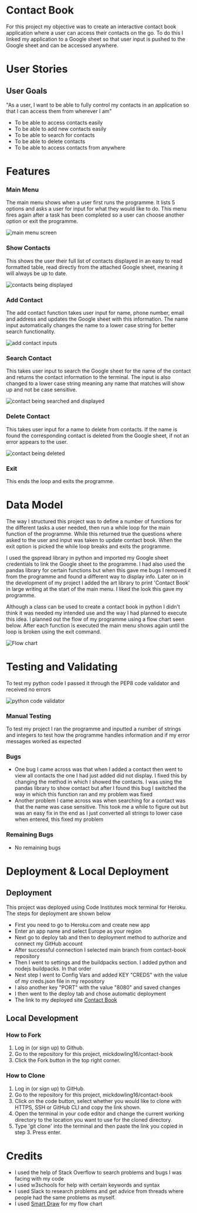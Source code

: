 # Contact Book

For this project my objective was to create an interactive contact book application where a user can access their contacts on the go. To do this I linked my application to a Google sheet so that user input is pushed to the Google sheet and can be accessed anywhere.

# User Stories

## User Goals

"As a user, I want to be able to fully control my contacts in an application so that I can access them from wherever I am"

- To be able to access contacts easily
- To be able to add new contacts easily
- To be able to search for contacts
- To be able to delete contacts 
- To be able to access contacts from anywhere

# Features

### Main Menu
The main menu shows when a user first runs the programme. It lists 5 options and asks a user for input for what they would like to do. This menu fires again after a task has been completed so a user can choose another option or exit the programme.

![main menu screen](/documentation/main.png)

### Show Contacts
This shows the user their full list of contacts displayed in an easy to read formatted table, read directly from the attached Google sheet, meaning it will always be up to date.

![contacts being displayed](/documentation/view-contacts.png)

### Add Contact
The add contact function takes user input for name, phone number, email and address and updates the Google sheet with this information. The name input automatically changes the name to a lower case string for better search functionality.

![add contact inputs](/documentation/add-contact.png)

### Search Contact
This takes user input to search the Google sheet for the name of the contact and returns the contact information to the terminal. The input is also changed to a lower case string meaning any name that matches will show up and not be case sensitive.

![contact being searched and displayed](/documentation/search-contact.png)

### Delete Contact
This takes user input for a name to delete from contacts. If the name is found the corresponding contact is deleted from the Google sheet, if not an error appears to the user.

![contact being deleted](/documentation/delete.png)

### Exit
This ends the loop and exits the programme.

# Data Model
The way I structured this project was to define a number of functions for the different tasks a user needed, then run a while loop for the main function of the programme. While this returned true the questions where asked to the user and input was taken to update contact book. When the exit option is picked the while loop breaks and exits the programme.

I used the gspread library in python and imported my Google sheet credentials to link the Google sheet to the programme. I had also used the pandas library for certain functions but when this gave me bugs I removed it from the programme and found a different way to display info. Later on in the development of my project I added the art library to print 'Contact Book' in large writing at the start of the main menu. I liked the look this gave my programme.

Although a class can be used to create a contact book in python I didn't think it was needed my intended use and the way I had planned to execute this idea. I planned out the flow of my programme using a flow chart seen below. After each function is executed the main menu shows again until the loop is broken using the exit command. 

![Flow chart](/documentation/flow-chart.png)

# Testing and Validating
To test my python code I passed it through the PEP8 code validator and received no errors

![python code validator](/documentation/python-validator.png)

### Manual Testing 
To test my project I ran the programme and inputted a number of strings and integers to test how the programme handles information and if my error messages worked as expected

### Bugs
- One bug I came across was that when I added a contact then went to view all contacts the one I had just added did not display. I fixed this by changing the method in which I showed the contacts. I was using the pandas library to show contact but after I found this bug I switched the way in which this function ran and my problem was fixed
- Another problem I came across was when searching for a contact was that the name was case sensitive. This took me a while to figure out but was an easy fix in the end as I just converted all strings to lower case when entered, this fixed my problem

### Remaining Bugs
- No remaining bugs

# Deployment & Local Deployment

## Deployment
This project was deployed using Code Institutes mock terminal for Heroku. The steps for deployment are shown below

- First you need to go to Heroku.com and create new app
- Enter an app name and select Europe as your region
- Next go to deploy tab and then to deployment method to authorize and connect my GitHub account
- After successful connection I selected main branch from contact-book repository 
- Then I went to settings and the buildpacks section. I added python and nodejs buildpacks. In that order
- Next step I went to Config Vars and added KEY "CREDS" with the value of my creds.json file in my repository
- I also another key "PORT" with the value "8080" and saved changes
- I then went to the deploy tab and chose automatic deployment
- The link to my deployed site [Contact Book](https://contact-book123.herokuapp.com/)

## Local Development

### How to Fork
1. Log in (or sign up) to Github.
2. Go to the repository for this project, mickdowling16/contact-book
3. Click the Fork button in the top right corner.

### How to Clone
1. Log in (or sign up) to GitHub.
2. Go to the repository for this project, mickdowling16/contact-book
3. Click on the code button, select whether you would like to clone with HTTPS, SSH or GitHub CLI and copy the link shown.
4. Open the terminal in your code editor and change the current working directory to the location you want to use for the cloned directory.
5. Type 'git clone' into the terminal and then paste the link you copied in step 3. Press enter.

# Credits
- I used the help of Stack Overflow to search problems and bugs I was facing with my code
- I used w3schools for help with certain keywords and syntax
- I used Slack to research problems and get advice from threads where people had the same problems as myself. 
- I used [Smart Draw](https://www.smartdraw.com/) for my flow chart 